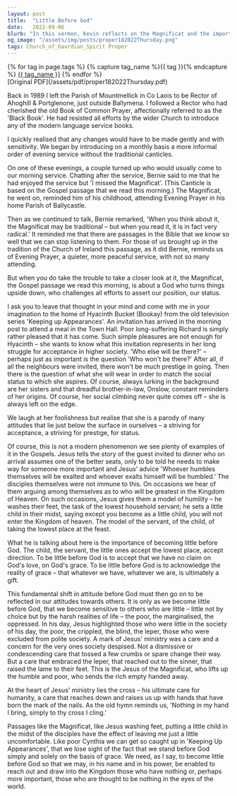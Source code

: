 ```yaml
---
layout: post
title:  "Little Before God"
date:   2022-09-06
blurb: "In this sermon, Kevin reflects on the Magnificat and the importance of humility before God. He uses the example of Hyacinth Bucket from the television series 'Keeping up Appearances' to illustrate the futility of social climbing and the importance of acknowledging that we have no claim on God's love. He emphasizes that we must become 'little' before God, acknowledging that everything we have is a gift, and this attitude should extend to our interactions with others, particularly the marginalized and oppressed."
og_image: "/assets/img/posts/proper182022Thursday.png"
tags: Church_of_Gaurdian_Spirit Proper
---    
```

<div class="tag-pills">
  {% for tag in page.tags %}
    {% capture tag_name %}{{ tag }}{% endcapture %}
    <a href="{{ site.baseurl }}/tag/{{ tag_name }}" class="tag-pill">{{ tag_name }}</a>
  {% endfor %}
</div>
[Original PDF](/assets/pdf/proper182022Thursday.pdf)

Back in 1989 I left the Parish of Mountmellick in Co Laois to be Rector of Ahoghill & Portglenone, just outside Ballymena. I followed a Rector who had cherished the old Book of Common Prayer, affectionally referred to as the 'Black Book'. He had resisted all efforts by the wider Church to introduce any of the modern language service books.

I quickly realised that any changes would have to be made gently and with sensitivity. We began by introducing on a monthly basis a more informal order of evening service without the traditional canticles.

On one of these evenings, a couple turned up who would usually come to our morning service. Chatting after the service, Bernie said to me that he had enjoyed the service but 'I missed the Magnificat'. (This Canticle is based on the Gospel passage that we read this morning.) The Magnificat, he went on, reminded him of his childhood, attending Evening Prayer in his home Parish of Ballycastle.

Then as we continued to talk, Bernie remarked, 'When you think about it, the Magnificat may be traditional – but when you read it, it is in fact very radical.' It reminded me that there are passages in the Bible that we know so well that we can stop listening to them. For those of us brought up in the tradition of the Church of Ireland this passage, as it did Bernie, reminds us of Evening Prayer, a quieter, more peaceful service, with not so many attending.

But when you do take the trouble to take a closer look at it, the Magnificat, the Gospel passage we read this morning, is about a God who turns things upside down, who challenges all efforts to assert our position, our status.

I ask you to leave that thought in your mind and come with me in your imagination to the home of Hyacinth Bucket (Bookay) from the old television series 'Keeping up Appearances'. An invitation has arrived in the morning post to attend a meal in the Town Hall. Poor long-suffering Richard is simply rather pleased that it has come. Such simple pleasures are not enough for Hyacinth – she wants to know what this invitation represents in her long struggle for acceptance in higher society. 'Who else will be there?' – perhaps just as important is the question 'Who won't be there?' After all, if all the neighbours were invited, there won't be much prestige in going. Then there is the question of what she will wear in order to match the social status to which she aspires. Of course, always lurking in the background are her sisters and that dreadful brother-in-law, Onslow, constant reminders of her origins. Of course, her social climbing never quite comes off – she is always left on the edge.

We laugh at her foolishness but realise that she is a parody of many attitudes that lie just below the surface in ourselves – a striving for acceptance, a striving for prestige, for status.

Of course, this is not a modern phenomenon we see plenty of examples of it in the Gospels. Jesus tells the story of the guest invited to dinner who on arrival assumes one of the better seats, only to be told he needs to make way for someone more important and Jesus' advice 'Whoever humbles themselves will be exalted and whoever exalts himself will be humbled.' The disciples themselves were not immune to this. On occasions we hear of them arguing among themselves as to who will be greatest in the Kingdom of Heaven. On such occasions, Jesus gives them a model of humility – he washes their feet, the task of the lowest household servant; he sets a little child in their midst, saying except you become as a little child, you will not enter the Kingdom of heaven. The model of the servant, of the child, of taking the lowest place at the feast.

What he is talking about here is the importance of becoming little before God. The child, the servant, the little ones accept the lowest place, accept direction. To be little before God is to accept that we have no claim on God's love, on God's grace. To be little before God is to acknowledge the reality of grace – that whatever we have, whatever we are, is ultimately a gift.

This fundamental shift in attitude before God must then go on to be reflected in our attitudes towards others. It is only as we become little before God, that we become sensitive to others who are little – little not by choice but by the harsh realities of life – the poor, the marginalised, the oppressed. In his day, Jesus highlighted those who were little in the society of his day, the poor, the crippled, the blind, the leper, those who were excluded from polite society. A mark of Jesus' ministry was a care and a concern for the very ones society despised. Not a dismissive or condescending care that tossed a few crumbs or spare change their way. But a care that embraced the leper, that reached out to the sinner, that raised the lame to their feet. This is the Jesus of the Magnificat, who lifts up the humble and poor, who sends the rich empty handed away.

At the heart of Jesus' ministry lies the cross – his ultimate care for humanity, a care that reaches down and raises us up with hands that have born the mark of the nails. As the old hymn reminds us, 'Nothing in my hand I bring, simply to thy cross I cling.'

Passages like the Magnificat, like Jesus washing feet, putting a little child in the midst of the disciples have the effect of leaving me just a little uncomfortable. Like poor Cynthia we can get so caught up in 'Keeping Up Appearances', that we lose sight of the fact that we stand before God simply and solely on the basis of grace. We need, as I say, to become little before God so that we may, in his name and in his power, be enabled to reach out and draw into the Kingdom those who have nothing or, perhaps more important, those who are thought to be nothing in the eyes of the world.
